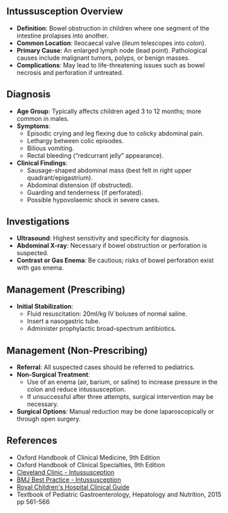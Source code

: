 ## Intussusception Overview

- **Definition**: Bowel obstruction in children where one segment of the intestine prolapses into another.
- **Common Location**: Ileocaecal valve (ileum telescopes into colon).
- **Primary Cause**: An enlarged lymph node (lead point). Pathological causes include malignant tumors, polyps, or benign masses.
- **Complications**: May lead to life-threatening issues such as bowel necrosis and perforation if untreated.

## Diagnosis

- **Age Group**: Typically affects children aged 3 to 12 months; more common in males.
- **Symptoms**:
  - Episodic crying and leg flexing due to colicky abdominal pain.
  - Lethargy between colic episodes.
  - Bilious vomiting.
  - Rectal bleeding (“redcurrant jelly” appearance).
- **Clinical Findings**:
  - Sausage-shaped abdominal mass (best felt in right upper quadrant/epigastrium).
  - Abdominal distension (if obstructed).
  - Guarding and tenderness (if perforated).
  - Possible hypovolaemic shock in severe cases.

## Investigations

- **Ultrasound**: Highest sensitivity and specificity for diagnosis.
- **Abdominal X-ray**: Necessary if bowel obstruction or perforation is suspected.
- **Contrast or Gas Enema**: Be cautious; risks of bowel perforation exist with gas enema.

## Management (Prescribing)

- **Initial Stabilization**:
  - Fluid resuscitation: 20ml/kg IV boluses of normal saline.
  - Insert a nasogastric tube.
  - Administer prophylactic broad-spectrum antibiotics.

## Management (Non-Prescribing)

- **Referral**: All suspected cases should be referred to pediatrics.
- **Non-Surgical Treatment**: 
  - Use of an enema (air, barium, or saline) to increase pressure in the colon and reduce intussusception.
  - If unsuccessful after three attempts, surgical intervention may be necessary.
- **Surgical Options**: Manual reduction may be done laparoscopically or through open surgery.

## References

- Oxford Handbook of Clinical Medicine, 9th Edition
- Oxford Handbook of Clinical Specialties, 9th Edition
- [Cleveland Clinic - Intussusception](https://my.clevelandclinic.org/health/diseases/10793-intussusception/diagnosis-and-tests)
- [BMJ Best Practice - Intussusception](https://bestpractice.bmj.com/topics/en-gb/679)
- [Royal Children's Hospital Clinical Guide](https://www.rch.org.au/clinicalguide/guideline_index/Intussusception/)
- Textbook of Pediatric Gastroenterology, Hepatology and Nutrition, 2015 pp 561-566